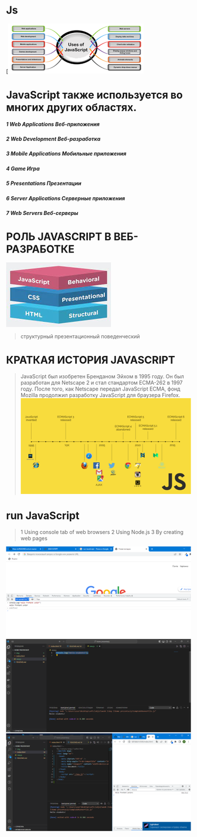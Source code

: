 # Js

[![N|Solid](./img/js.png)

# JavaScript также используется во многих других областях.

##### 1 Web Applications Веб-приложения

##### 2 Web Development Веб-разработка

##### 3 Mobile Applications Мобильные приложения

##### 4 Game Игра

##### 5 Presentations Презентации

##### 6 Server Applications Серверные приложения

##### 7 Web Servers Веб-серверы

# РОЛЬ JAVASCRIPT В ВЕБ-РАЗРАБОТКЕ

![N|Solid](./img/js%20new.jpg)

> структурный презентационный поведенческий

# КРАТКАЯ ИСТОРИЯ JAVASCRIPT

> JavaScript был изобретен Бренданом Эйхом в 1995 году. Он был разработан для Netscape 2 и стал стандартом ECMA-262 в 1997 году. После того, как Netscape передал JavaScript ECMA, фонд Mozilla продолжил разработку JavaScript для браузера Firefox.
> ![N|Solid](./img/slide_34.jpg)

# run JavaScript

> 1 Using console tab of web browsers
> 2 Using Node.js
> 3 By creating web pages

![N|Solid](./img/Screenshot_1.png)
![N|Solid](./img/Screenshot_2.png)
![N|Solid](./img/Screenshot_3.png)

